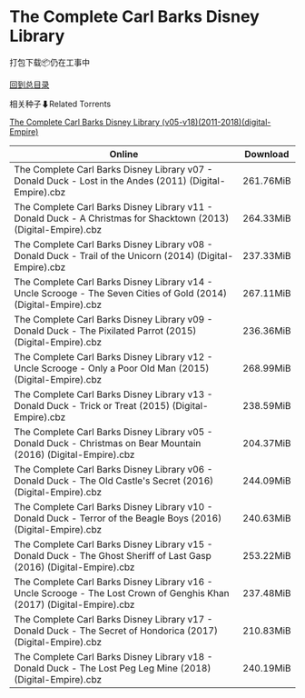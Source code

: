 # The Complete Carl Barks Disney Library

打包下载📦仍在工事中

[回到总目录](/Catalogs.md)







相关种子⬇Related Torrents

[The Complete Carl Barks Disney Library (v05-v18)(2011-2018)(digital-Empire)](https://github.com/alicewish/markdown/blob/master/torrent/The-Complete-Carl-Barks-Disney-Library--v05-v18--2011-2018--digital-Empire.md)

Online | Download
--- | ---
The Complete Carl Barks Disney Library v07 - Donald Duck - Lost in the Andes (2011) (Digital-Empire).cbz | 261.76MiB
The Complete Carl Barks Disney Library v11 - Donald Duck - A Christmas for Shacktown (2013) (Digital-Empire).cbz | 264.33MiB
The Complete Carl Barks Disney Library v08 - Donald Duck - Trail of the Unicorn (2014) (Digital-Empire).cbz | 237.33MiB
The Complete Carl Barks Disney Library v14 - Uncle Scrooge - The Seven Cities of Gold (2014) (Digital-Empire).cbz | 267.11MiB
The Complete Carl Barks Disney Library v09 - Donald Duck - The Pixilated Parrot (2015) (Digital-Empire).cbz | 236.36MiB
The Complete Carl Barks Disney Library v12 - Uncle Scrooge - Only a Poor Old Man (2015) (Digital-Empire).cbz | 268.99MiB
The Complete Carl Barks Disney Library v13 - Donald Duck - Trick or Treat (2015) (Digital-Empire).cbz | 238.59MiB
The Complete Carl Barks Disney Library v05 - Donald Duck - Christmas on Bear Mountain (2016) (Digital-Empire).cbz | 204.37MiB
The Complete Carl Barks Disney Library v06 - Donald Duck - The Old Castle's Secret (2016) (Digital-Empire).cbz | 244.09MiB
The Complete Carl Barks Disney Library v10 - Donald Duck - Terror of the Beagle Boys (2016) (Digital-Empire).cbz | 240.63MiB
The Complete Carl Barks Disney Library v15 - Donald Duck - The Ghost Sheriff of Last Gasp (2016) (Digital-Empire).cbz | 253.22MiB
The Complete Carl Barks Disney Library v16 - Uncle Scrooge - The Lost Crown of Genghis Khan (2017) (Digital-Empire).cbz | 237.48MiB
The Complete Carl Barks Disney Library v17 - Donald Duck - The Secret of Hondorica (2017) (Digital-Empire).cbz | 210.83MiB
The Complete Carl Barks Disney Library v18 - Donald Duck - The Lost Peg Leg Mine (2018) (Digital-Empire).cbz | 240.19MiB